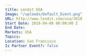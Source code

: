 ```yaml
---
title: Lendit USA
Image: "/uploads/Default_Event.png"
URL: http://www.lendit.com/usa/2018
Start Date: 2018-04-08 00:00:00 Z
End Date: 
Markets: USA
Topics: 
Location: San Francisco
Is Partner Event?: false
---
```


